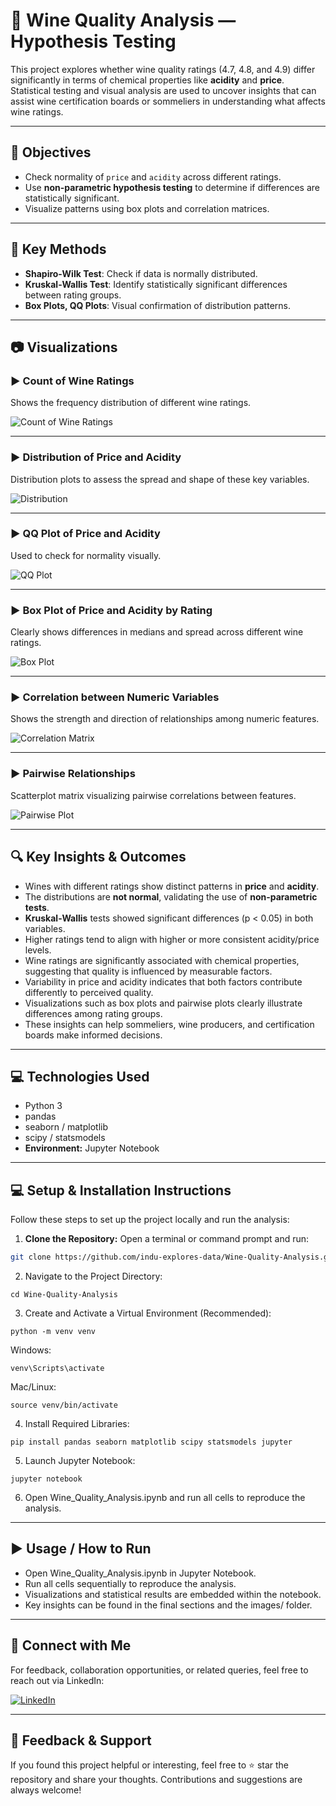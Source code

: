 # 🍷 Wine Quality Analysis — Hypothesis Testing

This project explores whether wine quality ratings (4.7, 4.8, and 4.9) differ significantly in terms of chemical properties like **acidity** and **price**. Statistical testing and visual analysis are used to uncover insights that can assist wine certification boards or sommeliers in understanding what affects wine ratings.

---

## 🧪 Objectives

- Check normality of `price` and `acidity` across different ratings.
- Use **non-parametric hypothesis testing** to determine if differences are statistically significant.
- Visualize patterns using box plots and correlation matrices.

---

## 📌 Key Methods

- **Shapiro-Wilk Test**: Check if data is normally distributed.
- **Kruskal-Wallis Test**: Identify statistically significant differences between rating groups.
- **Box Plots, QQ Plots**: Visual confirmation of distribution patterns.

---

## 📷 Visualizations

### ▶️ Count of Wine Ratings
Shows the frequency distribution of different wine ratings.

![Count of Wine Ratings](images/Count%20of%20Wine%20Ratings%20using%20Analysis.png)

---

### ▶️ Distribution of Price and Acidity
Distribution plots to assess the spread and shape of these key variables.

![Distribution](images/Distribution%20of%20Price%20and%20Acidity.png)

---

### ▶️ QQ Plot of Price and Acidity
Used to check for normality visually.

![QQ Plot](images/QQ%20Plot%20of%20Price%20and%20Acidity.png)

---

### ▶️ Box Plot of Price and Acidity by Rating
Clearly shows differences in medians and spread across different wine ratings.

![Box Plot](images/Box%20Plot%20of%20Price%20and%20Acidity%20by%20Rating.png)

---

### ▶️ Correlation between Numeric Variables
Shows the strength and direction of relationships among numeric features.

![Correlation Matrix](images/Correlation%20between%20Numeric%20Variables.png)

---

### ▶️ Pairwise Relationships
Scatterplot matrix visualizing pairwise correlations between features.

![Pairwise Plot](images/Pairwise%20relationships%20between%20Variables.png)

---

## 🔍 Key Insights & Outcomes
- Wines with different ratings show distinct patterns in **price** and **acidity**.
- The distributions are **not normal**, validating the use of **non-parametric tests**.
- **Kruskal-Wallis** tests showed significant differences (p < 0.05) in both variables.
- Higher ratings tend to align with higher or more consistent acidity/price levels.
- Wine ratings are significantly associated with chemical properties, suggesting that quality is influenced by measurable factors.
- Variability in price and acidity indicates that both factors contribute differently to perceived quality.
- Visualizations such as box plots and pairwise plots clearly illustrate differences among rating groups.
- These insights can help sommeliers, wine producers, and certification boards make informed decisions.

---

## 💻 Technologies Used

- Python 3
- pandas
- seaborn / matplotlib
- scipy / statsmodels
- **Environment:** Jupyter Notebook

---

## 💻 Setup & Installation Instructions

Follow these steps to set up the project locally and run the analysis:

1. **Clone the Repository:**
Open a terminal or command prompt and run:  
```bash
git clone https://github.com/indu-explores-data/Wine-Quality-Analysis.git
```
2. Navigate to the Project Directory:
```
cd Wine-Quality-Analysis
```
3. Create and Activate a Virtual Environment (Recommended):
```
python -m venv venv
```
Windows:
```
venv\Scripts\activate
```
Mac/Linux:
```
source venv/bin/activate
```
4. Install Required Libraries:
```
pip install pandas seaborn matplotlib scipy statsmodels jupyter
```
5. Launch Jupyter Notebook:
```
jupyter notebook
```
6. Open Wine_Quality_Analysis.ipynb and run all cells to reproduce the analysis.

----

▶️ Usage / How to Run
-
- Open Wine_Quality_Analysis.ipynb in Jupyter Notebook.
- Run all cells sequentially to reproduce the analysis.
- Visualizations and statistical results are embedded within the notebook.
- Key insights can be found in the final sections and the images/ folder.

---

## 🔗 Connect with Me

For feedback, collaboration opportunities, or related queries, feel free to reach out via LinkedIn:

[![LinkedIn](https://img.shields.io/badge/LinkedIn-Profile-blue?logo=linkedin)](https://www.linkedin.com/in/indu-r-3a3767170/)

- ---

## 🙌 Feedback & Support

If you found this project helpful or interesting, feel free to ⭐ star the repository and share your thoughts. Contributions and suggestions are always welcome!


